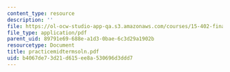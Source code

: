```yaml
---
content_type: resource
description: ''
file: https://ol-ocw-studio-app-qa.s3.amazonaws.com/courses/15-402-finance-theory-ii-spring-2003/b4067de73d21d615ee8a530696d3ddd7_practicemidtermsoln.pdf
file_type: application/pdf
parent_uid: 89791e69-688e-a1d3-0bae-6c3d29a1902b
resourcetype: Document
title: practicemidtermsoln.pdf
uid: b4067de7-3d21-d615-ee8a-530696d3ddd7
---
```

